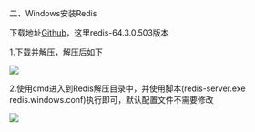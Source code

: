 
二、Windows安装Redis

下载地址[Github](https://github.com/MSOpenTech/redis/releases)，这里redis-64.3.0.503版本

1.下载并解压，解压后如下

![](/assets/redis01.png)

2.使用cmd进入到Redis解压目录中，并使用脚本(redis-server.exe  redis.windows.conf)执行即可，默认配置文件不需要修改

![](/assets/redis02.png)

